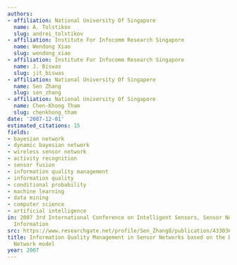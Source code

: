 ```yaml
---
authors:
- affiliation: National University Of Singapore
  name: A. Tolstikov
  slug: andrei_tolstikov
- affiliation: Institute For Infocomm Research Singapore
  name: Wendong Xiao
  slug: wendong_xiao
- affiliation: Institute For Infocomm Research Singapore
  name: J. Biswas
  slug: jit_biswas
- affiliation: National University Of Singapore
  name: Sen Zhang
  slug: sen_zhang
- affiliation: National University Of Singapore
  name: Chen-Khong Tham
  slug: chenkhong_tham
date: '2007-12-01'
estimated_citations: 15
fields:
- bayesian network
- dynamic bayesian network
- wireless sensor network
- activity recognition
- sensor fusion
- information quality management
- information quality
- conditional probability
- machine learning
- data mining
- computer science
- artificial intelligence
in: 2007 3rd International Conference on Intelligent Sensors, Sensor Networks and
  Information
src: https://www.researchgate.net/profile/Sen_Zhang8/publication/4330366_Information_Quality_Management_in_Sensor_Networks_based_on_the_Dynamic_Bayesian_Network_model/links/02e7e534735c30c7a9000000.pdf?origin=publication_detail
title: Information Quality Management in Sensor Networks based on the Dynamic Bayesian
  Network model
year: 2007
---
```

